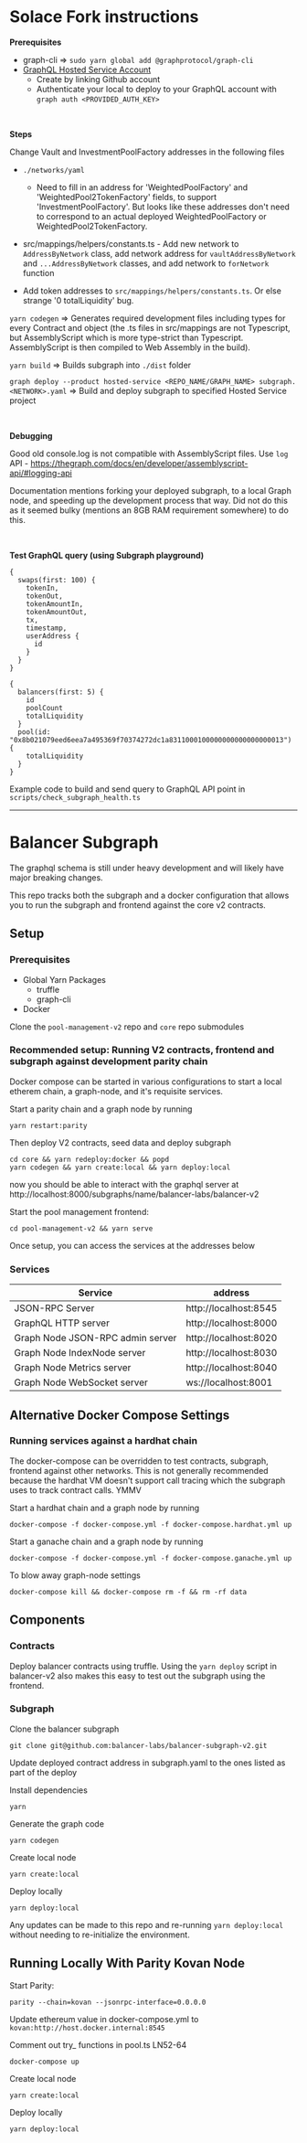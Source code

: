 # Solace Fork instructions

**Prerequisites**
- graph-cli => `sudo yarn global add @graphprotocol/graph-cli`
- [GraphQL Hosted Service Account](https://thegraph.com/hosted-service/)
    - Create by linking Github account
    - Authenticate your local to deploy to your GraphQL account with `graph auth <PROVIDED_AUTH_KEY>`

</br>

**Steps**

Change Vault and InvestmentPoolFactory addresses in the following files
- `./networks/yaml`
    - Need to fill in an address for 'WeightedPoolFactory' and 'WeightedPool2TokenFactory' fields, to support 'InvestmentPoolFactory'. But looks like these addresses don't need to correspond to an actual deployed WeightedPoolFactory or WeightedPool2TokenFactory.

- src/mappings/helpers/constants.ts - Add new network to `AddressByNetwork` class, add network address for `vaultAddressByNetwork` and `...AddressByNetwork` classes, and add network to `forNetwork` function
- Add token addresses to `src/mappings/helpers/constants.ts`. Or else strange '0 totalLiquidity' bug.

`yarn codegen` => Generates required development files including types for every Contract and object (the .ts files in src/mappings are not Typescript, but AssemblyScript which is more type-strict than Typescript. AssemblyScript is then compiled to Web Assembly in the build).

`yarn build` => Builds subgraph into `./dist` folder

`graph deploy --product hosted-service <REPO_NAME/GRAPH_NAME> subgraph.<NETWORK>.yaml` => Build and deploy subgraph to specified Hosted Service project

</br>

**Debugging**


Good old console.log is not compatible with AssemblyScript files. Use `log` API - https://thegraph.com/docs/en/developer/assemblyscript-api/#logging-api

Documentation mentions forking your deployed subgraph, to a local Graph node, and speeding up the development process that way. Did not do this as it seemed bulky (mentions an 8GB RAM requirement somewhere) to do this. 

</br>

**Test GraphQL query (using Subgraph playground)**

```
{
  swaps(first: 100) {
    tokenIn,
    tokenOut,
    tokenAmountIn,
    tokenAmountOut,
    tx,
    timestamp,
    userAddress {
      id
    }
  }
}
```

```
{
  balancers(first: 5) {
    id
    poolCount
    totalLiquidity
  }
  pool(id: "0x8b021079eed6eea7a495369f70374272dc1a8311000100000000000000000013") {
    totalLiquidity
  }
}
```


Example code to build and send query to GraphQL API point in `scripts/check_subgraph_health.ts`

---

# Balancer Subgraph

The graphql schema is still under heavy development and will likely have major breaking changes.

This repo tracks both the subgraph and a docker configuration that allows you to run the subgraph and frontend against the core v2 contracts.

## Setup

### Prerequisites

- Global Yarn Packages
    - truffle
    - graph-cli
- Docker

Clone the `pool-management-v2` repo and `core` repo submodules

### Recommended setup: Running V2 contracts, frontend and subgraph against development parity chain

Docker compose can be started in various configurations to start a local etherem chain, a graph-node, and it's requisite services.

Start a parity chain and a graph node by running
```
yarn restart:parity
```

Then deploy V2 contracts, seed data and deploy subgraph

```
cd core && yarn redeploy:docker && popd
yarn codegen && yarn create:local && yarn deploy:local
```
now you should be able to interact with the graphql server at
http://localhost:8000/subgraphs/name/balancer-labs/balancer-v2

Start the pool management frontend:
```
cd pool-management-v2 && yarn serve
```

Once setup, you can access the services at the addresses below

### Services

| Service                          | address               |
|----------------------------------|-----------------------|
| JSON-RPC Server                  | http://localhost:8545 |
| GraphQL HTTP server              | http://localhost:8000 |
| Graph Node JSON-RPC admin server | http://localhost:8020 |
| Graph Node IndexNode server      | http://localhost:8030 |
| Graph Node Metrics server        | http://localhost:8040 |
| Graph Node WebSocket server      |   ws://localhost:8001 |


## Alternative Docker Compose Settings

### Running services against a hardhat chain

The docker-compose can be overridden to test contracts, subgraph, frontend against other networks.  This is not generally recommended because the hardhat VM doesn't support call tracing which the subgraph uses to track contract calls. YMMV


Start a hardhat chain and a graph node by running
```
docker-compose -f docker-compose.yml -f docker-compose.hardhat.yml up
```

Start a ganache chain and a graph node by running
```
docker-compose -f docker-compose.yml -f docker-compose.ganache.yml up
```

To blow away graph-node settings

```
docker-compose kill && docker-compose rm -f && rm -rf data
```

## Components
### Contracts

Deploy balancer contracts using truffle. Using the `yarn deploy` script in balancer-v2 also makes this easy to test out the subgraph using the frontend.

### Subgraph

Clone the balancer subgraph

```
git clone git@github.com:balancer-labs/balancer-subgraph-v2.git
```

Update deployed contract address in subgraph.yaml to the ones listed as part of the deploy

Install dependencies

```
yarn
```

Generate the graph code

```
yarn codegen
```

Create local node

```
yarn create:local
```

Deploy locally

```
yarn deploy:local
```

Any updates can be made to this repo and re-running `yarn deploy:local` without needing to re-initialize the environment.

## Running Locally With Parity Kovan Node

Start Parity:

```
parity --chain=kovan --jsonrpc-interface=0.0.0.0
```

Update ethereum value in docker-compose.yml to `kovan:http://host.docker.internal:8545`

Comment out try_ functions in pool.ts LN52-64

```
docker-compose up
```

Create local node

```
yarn create:local
```

Deploy locally

```
yarn deploy:local
```
